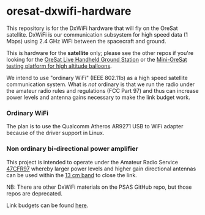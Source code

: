 # oresat-dxwifi-hardware
This repository is for the DxWiFi hardware that will fly on the OreSat satellite. DxWiFi is our communication subsystem for high speed data (1 Mbps) using 2.4 GHz WiFi between the spacecraft and ground.

This is hardware for the **satellite** only; please see the other repos if you're looking for the [OreSat Live Handheld Ground Station](https://github.com/oresat/oresat-live-handheld-ground-station) or the [Mini-OreSat testing platform for high altitude balloons](https://github.com/oresat/oresat-live-mini-oresat).

We intend to use "ordinary WiFi" (IEEE 802.11b) as a high speed satellite communication system. What is _not_ ordinary is that we run the radio under the amateur radio rules and regulations (FCC Part 97) and thus can increase power levels and antenna gains necessary to make the link budget work.

### Ordinary WiFi
The plan is to use the Qualcomm Atheros AR9271 USB to WiFi adapter because of the driver support in Linux.

### Non ordinary bi-directional power amplifier
This project is intended to operate under the Amateur Radio Service [47CFR97](https://www.gpo.gov/fdsys/pkg/CFR-1996-title47-vol5/pdf/CFR-1996-title47-vol5-part97.pdf) whereby larger power levels and higher gain directional antennas can be used within the [13 cm band](https://en.wikipedia.org/wiki/13-centimeter_band) to close the link.

NB:  There are other DxWiFi materials on the PSAS GitHub repo, but those repos are deprecated.

Link budgets can be found [here](https://github.com/oresat/oresat-dxwifi-hardware/tree/master/Link-Model).
